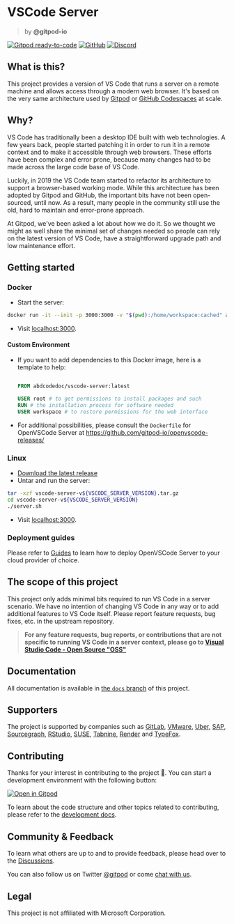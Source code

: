 # VSCode Server

> by **@gitpod-io**

[![Gitpod ready-to-code](https://img.shields.io/badge/Gitpod-ready--to--code-908a85?logo=gitpod)](https://gitpod.io/from-referrer)
[![GitHub](https://img.shields.io/github/license/gitpod-io/openvscode-server)](https://github.com/gitpod-io/openvscode-server/blob/main/LICENSE.txt)
[![Discord](https://img.shields.io/discord/816244985187008514)](https://www.gitpod.io/chat)

## What is this?

This project provides a version of VS Code that runs a server on a remote machine and allows access through a modern web browser. It's based on the very same architecture used by [Gitpod](https://www.gitpod.io) or [GitHub Codespaces](https://github.com) at scale.

## Why?

VS Code has traditionally been a desktop IDE built with web technologies. A few years back, people started patching it in order to run it in a remote context and to make it accessible through web browsers. These efforts have been complex and error prone, because many changes had to be made across the large code base of VS Code.

Luckily, in 2019 the VS Code team started to refactor its architecture to support a browser-based working mode. While this architecture has been adopted by Gitpod and GitHub, the important bits have not been open-sourced, until now. As a result, many people in the community still use the old, hard to maintain and error-prone approach.

At Gitpod, we've been asked a lot about how we do it. So we thought we might as well share the minimal set of changes needed so people can rely on the latest version of VS Code, have a straightforward upgrade path and low maintenance effort.

## Getting started

### Docker

- Start the server:
```bash
docker run -it --init -p 3000:3000 -v "$(pwd):/home/workspace:cached" abdcodedoc/vscode-server
```
- Visit [localhost:3000](http://localhost:3000).

#### Custom Environment
- If you want to add dependencies to this Docker image, here is a template to help:
	```Dockerfile

	FROM abdcodedoc/vscode-server:latest

	USER root # to get permissions to install packages and such
	RUN # the installation process for software needed
	USER workspace # to restore permissions for the web interface

	```
- For additional possibilities, please consult the `Dockerfile` for OpenVSCode Server at https://github.com/gitpod-io/openvscode-releases/

### Linux

- [Download the latest release](https://github.com/abdfnx/vscode-server/releases/latest)
- Untar and run the server:
```bash
tar -xzf vscode-server-v${VSCODE_SERVER_VERSION}.tar.gz
cd vscode-server-v${VSCODE_SERVER_VERSION}
./server.sh
```
- Visit [localhost:3000](http://localhost:3000).

### Deployment guides

Please refer to [Guides](https://github.com/gitpod-io/openvscode-server/tree/docs/guides) to learn how to deploy OpenVSCode Server to your cloud provider of choice.

## The scope of this project

This project only adds minimal bits required to run VS Code in a server scenario. We have no intention of changing VS Code in any way or to add additional features to VS Code itself. Please report feature requests, bug fixes, etc. in the upstream repository.

> **For any feature requests, bug reports, or contributions that are not specific to running VS Code in a server context, please go to [Visual Studio Code - Open Source "OSS"](https://github.com/microsoft/vscode)**

## Documentation

All documentation is available in [the `docs` branch](https://github.com/gitpod-io/openvscode-server/tree/docs) of this project.

## Supporters

The project is supported by companies such as [GitLab](https://gitlab.com/), [VMware](https://www.vmware.com/), [Uber](https://www.uber.com/), [SAP](https://www.sap.com/), [Sourcegraph](https://sourcegraph.com/), [RStudio](https://www.rstudio.com/), [SUSE](https://rancher.com/), [Tabnine](https://www.tabnine.com/), [Render](https://render.com/) and [TypeFox](https://www.typefox.io/).

## Contributing

Thanks for your interest in contributing to the project 🙏. You can start a development environment with the following button:

[![Open in Gitpod](https://gitpod.io/button/open-in-gitpod.svg)](https://gitpod.io/from-referrer)

To learn about the code structure and other topics related to contributing, please refer to the [development docs](https://github.com/gitpod-io/openvscode-server/blob/docs/development.md).

## Community & Feedback

To learn what others are up to and to provide feedback, please head over to the [Discussions](https://github.com/gitpod-io/openvscode-server/discussions).

You can also follow us on Twitter [@gitpod](https://twitter.com/gitpod) or come [chat with us](https://www.gitpod.io/chat).

## Legal
This project is not affiliated with Microsoft Corporation.
